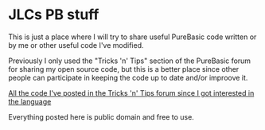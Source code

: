 JLCs PB stuff
=============
This is just a place where I will try to share useful PureBasic code written or by me or other useful code I've modified.

Previously I only used the "Tricks 'n' Tips" section of the PureBasic forum for sharing my open source code, but this is a better place since other people can participate in keeping the code up to date and/or improove it.

[All the code I've posted in the Tricks 'n' Tips forum since I got interested in the language](http://www.purebasic.fr/english/search.php?keywords=&terms=all&author=Joakim+Christiansen&fid%5B%5D=12&sc=1&sf=titleonly&sk=t&sd=d&sr=topics&st=0&ch=300&t=0&submit=Search)

Everything posted here is public domain and free to use.

